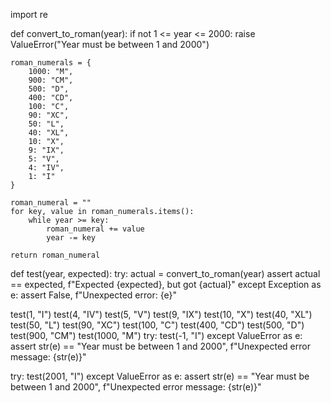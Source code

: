 
import re

def convert_to_roman(year):
    if not 1 <= year <= 2000:
        raise ValueError("Year must be between 1 and 2000")
    
    roman_numerals = {
        1000: "M",
        900: "CM",
        500: "D",
        400: "CD",
        100: "C",
        90: "XC",
        50: "L",
        40: "XL",
        10: "X",
        9: "IX",
        5: "V",
        4: "IV",
        1: "I"
    }
    
    roman_numeral = ""
    for key, value in roman_numerals.items():
        while year >= key:
            roman_numeral += value
            year -= key
            
    return roman_numeral

def test(year, expected):
    try:
        actual = convert_to_roman(year)
        assert actual == expected, f"Expected {expected}, but got {actual}"
    except Exception as e:
        assert False, f"Unexpected error: {e}"
    
test(1, "I")
test(4, "IV")
test(5, "V")
test(9, "IX")
test(10, "X")
test(40, "XL")
test(50, "L")
test(90, "XC")
test(100, "C")
test(400, "CD")
test(500, "D")
test(900, "CM")
test(1000, "M")
try:
    test(-1, "I")
except ValueError as e:
    assert str(e) == "Year must be between 1 and 2000", f"Unexpected error message: {str(e)}"
    
try:
    test(2001, "I")
except ValueError as e:
    assert str(e) == "Year must be between 1 and 2000", f"Unexpected error message: {str(e)}"